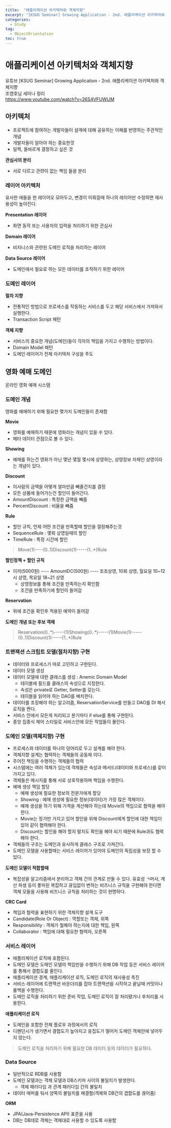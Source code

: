 ```yaml
---
title:  "애플리케이션 아키텍처와 객체지향"
excerpt: "[KSUG Seminar] Growing Application - 2nd. 애플리케이션 아키텍처와 객체지향"
categories:
  - Study
tag:
  - ObjectOrientation
toc: true
---
```


# 애플리케이션 아키텍처와 객체지향
유튜브 [KSUG Seminar] Growing Application - 2nd. 애플리케이션 아키텍처와 객체지향  
조영호님 세미나 정리  
https://www.youtube.com/watch?v=26S4VFUWlJM

## 아키텍처
- 프로젝트에 참여하는 개발자들이 설계에 대해 공유하는 이해를 반영하는 주관적인 개념
- 개발자들이 알아야 하는 중요한것
- 일찍, 올바르게 결정하고 싶은 것

**관심사의 분리**
- 서로 다르고 관련이 없는 책임 들을 분리

### 레이어 아키텍처
유사한 애들을 한 레이어오 모아두고, 변경이 이뤄질때 하나의 레이어만 수정하면 재사용성이 높아진다.

**Presentation 레이어**
- 화면 동작 또는 사용자의 입력을 처리하기 위한 관심사

**Domain 레이어**
- 비지니스와 관련된 도메인 로직을 처리하는 레이어

**Data Source 레이어**
- 도메인에서 필요로 하는 모든 데이터를 조작하기 위한 레이어

### 도메인 레이어

**절차 지향**
- 전통적인 방법으로 프로세스를 작동하는 서비스를 두고 해당 서비스에서 가져와서 실행한다.
- Transaction Script 패턴

**객체 지향**
- 서비스의 중요한 개념(도메인)들이 각자의 책임을 가지고 수행하는 방법이다.
- Domain Model 패턴
- 도메인 레이어가 전체 아키텍처 구성을 주도

## 영화 예매 도메인
온라인 영화 예매 시스템

### 도메인 개념
영화를 예매하기 위해 필요한 몇가지 도메인들이 존재함
 
**Movie**
- 영화를 예매하기 때문에 영화라는 개념이 있을 수 있다.
- 메타 데이터 관점으로 볼 수 있다.

**Showing**
- 예매를 하는건 영화가 아닌 몇년 몇월 몇시에 상영하는, 상영정보 자체인 상영이라는 개념이 있다.

**Discount**
- 이사람의 금액을 어떻게 얼마만큼 빼줄건지를 결정
- 모든 상품에 들어가는건 할인이 들어간다.
- AmountDiscount : 특정한 금액을 빼줌
- PercentDiscount : 비율을 빼줌

**Rule**
- 할인 규칙, 언제 어떤 조건을 만족할때 할인을 결정해주는것
- SequenceRule : 몇회 상영일때의 할인
- TimeRule : 특정 시간에 할인


> Move(1)----(0..1)Discount(1)-----(1..&#42;)Rule

**할인정책 + 할인 규칙**
- 이끼(5000원) ---- AmountDC(500원) ---- 조조상영, 10회 상영, 월요일 10&#126;12시 상영, 목요일 18&#126;21 상영
  * 상영정보를 통해 조건을 만족하는지 확인함
  * 조건을 만족하기에 할인이 들어감
  
**Reservation**
- 위에 조건을 확인후 적용된 예약이 들어감

**도메인 개념 또는 후보 객체**
>Reservation(0..&#42;)-----(1)Showing(0..&#42;)-----(1)Movie(1)-----(0..1)Discount(1)-----(1..&#42;)Rule


### 트랜잭션 스크립트 모델(절차지향) 구현
- 데이터와 프로세스가 따로 고민하고 구현된다.
- 데이터 모델 생성
- 데이터 모델에 대한 클래스를 생성 : Anemic Domain Model
  * 테이블에 필드를 클래스의 속성으로 지정한다.
  * 속성은 private로 Getter, Setter를 갖는다.
  * 테이블을 읽어야 하는 DAO를 배치한다.
- 데이터를 조장해야 하는 알고리즘, ReservationService를 만들고 DAO를 DI 해서 로직을 짠다.
- 서비스 안에서 모든게 처리되고 분기마다 if else를 통해 구현된다. 
- 중앙 집중식 제어 스타일로 서비스안에 모든 작업들이 몰린다.

### 도메인 모델(객체지향) 구현
- 프로세스와 데이터를 하나의 덩어리로 두고 설계를 해야 한다.
- 객체지향 설계는 협력하는 객체들의 공동체 이다.
- 주어진 책임을 수행하는 객체들의 협력
- 시스템에는 여러 객체가 있는데 객체들은 속성과 메서드(데이터와 프로세스)를 같이 가지고 있다.
- 객체들은 메시지를 통해 서로 상호작용하며 책임을 수행한다.
- 예매 생성 책임 할당
  * 예매 생성에 필요한 정보의 전문가에게 할당
  * Showing : 예매 생성에 필요한 정보(데이터)가 가장 많은 객체이다.
  * 예매 생성을 하기 위해 가격을 계산해야 하는데 Movie의 책임으로 협력을 해야 한다.
  * Movie는 정가만 가지고 있어 할인을 위해 Discount에게 할인에 대한 책임이 있어 같이 협력해야 한다.
  * Discount는 할인을 해야 할지 말지도 확인을 해야 되기 때문에 Rule과도 협력해야 한다.
- 객체들의 구조는 도메인과 유사하게 클래스 구조로 가져간다.
- 도메인 모델을 사용할때는 서비스 레이어가 있어야 도메인의 독립성을 보장 할 수 있다.

**도메인 모델이 적합할때**
- 복잡성을 알고리즘에서 분리하고 객체 간의 관계로 만들 수 있다.
유효성 ㄱ머사, 계산 파생 등이 퐇마된 복잡하고 끊임없이 변하는 비즈니스 규칙을 구현해야 한다면 객체 모들을 사용해 비즈니스 규칙을 처리하는 것이 현명하다.

**CRC Card**
- 책임과 협력을 표현하기 위한 객체지향 설계 도구
- Candidate(Role Or Object) : 역할또는 객체, 위쪽
- Responsibility : 객체가 뭘해야 하는지에 대한 책임, 왼쪽
- Collaborator : 책임에 대해 필요한 협력자, 오른쪽

### 서비스 레이어

- 애플리케이션 로직에 포함된다.
- 도메인 모델은 도메인 모델의 책임만을 수행하기 위해 DB 작업 등은 서비스 레이어를 통해서 결합도를 줄인다.
- 애플리케이션 경계, 애플리케이션 로직, 도메인 로직의 재사용성 촉진
- 서비스 레이어에 트랜잭션 바운더리를 잡아 트랜잭션을 시작하고 끝날때 커밋이나 롤백을 수행한다.
- 도메인 로직을 처리하기 위한 준비 작업, 도메인 로직이 잘 처리됐거나 후처리를 사용한다.

**애플리케이션 로직**
- 도메인을 포함한 전체 플로우 과정에서의 로직
- 디펜던시가 생기면서 결합도가 높아지고 응집도가 떨어저 도메인 객체안에 넣어두지 않는다.

> 도메인 로직을 처리하기 위해 필요한 DB 데이터 등의 데이터가 필요하다.


### Data Source
- 일반적으로 RDB를 사용함
- 도메인 모델과는 객체 모델과 DB스키마 사이의 불일치가 발생한다.
  * 객체 패러다임 과 관계 패러다임 간의 불일치
- 데이터 매퍼를 둬서 양쪽의 불일치를 해결함(객체와 DB간의 겹합도를 끊어줌)

**ORM**
- JPA(Java-Persistence API) 표준을 사용
- DB는 DB데로 객체는 객체대로 사용할 수 있도록 사용함
